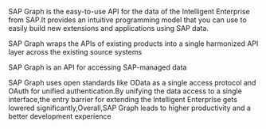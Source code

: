 SAP Graph is the easy-to-use API for the data of the Intelligent Enterprise from SAP.It provides an intuitive programming model that you can use to easily build new extensions and applications using SAP data.

SAP Graph wraps the APIs of existing products into  a single harmonized API layer across the existing source systems

SAP Graph is an API for accessing SAP-managed data

SAP Graph uses open standards like OData as a single access protocol and OAuth for unified authentication.By unifying the data access to a single interface,the entry barrier for extending the Intelligent Enterprise gets lowered significantly,Overall,SAP Graph leads to higher productivity and a better development experience

<!--SAP Graph使用开放标准（如OData）作为单一访问协议，使用OAuth进行统一身份验证。通过将数据访问统一到单一接口，扩展智能企业的门槛显著降低。总体而言，SAP Graph带来了更高的生产效率和更好的开发体验-->



